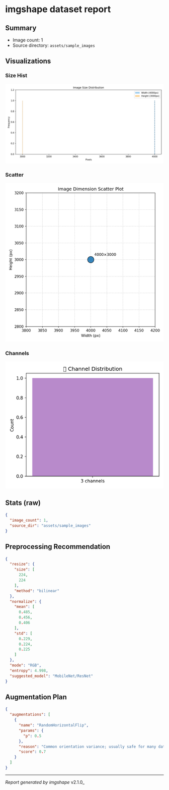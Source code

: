 # imgshape dataset report

## Summary

- Image count: 1
- Source directory: `assets/sample_images`

## Visualizations

### Size Hist

![size_hist](assets/shape_distribution.png)

### Scatter

![scatter](assets/dimension_scatter.png)

### Channels

![channels](assets/channel_distribution.png)

## Stats (raw)

```json
{
  "image_count": 1,
  "source_dir": "assets/sample_images"
}
```

## Preprocessing Recommendation

```json
{
  "resize": {
    "size": [
      224,
      224
    ],
    "method": "bilinear"
  },
  "normalize": {
    "mean": [
      0.485,
      0.456,
      0.406
    ],
    "std": [
      0.229,
      0.224,
      0.225
    ]
  },
  "mode": "RGB",
  "entropy": 4.998,
  "suggested_model": "MobileNet/ResNet"
}
```

## Augmentation Plan

```json
{
  "augmentations": [
    {
      "name": "RandomHorizontalFlip",
      "params": {
        "p": 0.5
      },
      "reason": "Common orientation variance; usually safe for many datasets",
      "score": 0.7
    }
  ]
}
```

---

_Report generated by imgshape_ v2.1.0_